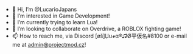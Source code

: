 - 👋 Hi, I’m @LucarioJapans
- 👀 I’m interested in Game Development!
- 🌱 I’m currently trying to learn Lua!
- 💞️ I’m looking to collaborate on Overdrive, a ROBLOX fighting game!
- 📫 How to reach me, via Discord [øš]Џu◕α®♫Ø平仮名#8100 or e-mail me at admin@projectmod.cz!

<!---
LucarioJapans/LucarioJapans is a ✨ special ✨ repository because its `README.md` (this file) appears on your GitHub profile.
You can click the Preview link to take a look at your changes.
--->
